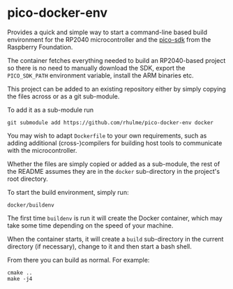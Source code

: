 # pico-docker-env

Provides a quick and simple way to start a command-line based build environment for the RP2040 microcontroller and the [pico-sdk](https://github.com/raspberrypi/pico-sdk) from the Raspberry Foundation.

The container fetches everything needed to build an RP2040-based project so there is no need to manually download the SDK, export the `PICO_SDK_PATH` environment variable, install the ARM binaries etc.

This project can be added to an existing repository either by simply copying the files across or as a git sub-module.

To add it as a sub-module run
```
git submodule add https://github.com/rhulme/pico-docker-env docker
```

You may wish to adapt `Dockerfile` to your own requirements, such as adding additional (cross-)compilers for building host tools to communicate with the microcontroller.

Whether the files are simply copied or added as a sub-module, the rest of the README assumes they are in the `docker` sub-directory in the project's root directory.

To start the build environment, simply run:
```
docker/buildenv
```

The first time `buildenv` is run it will create the Docker container, which may take some time depending on the speed of your machine.

When the container starts, it will create a `build` sub-directory in the current directory (if necessary), change to it and then start a bash shell.

From there you can build as normal.  For example:

```
cmake ..
make -j4
```
